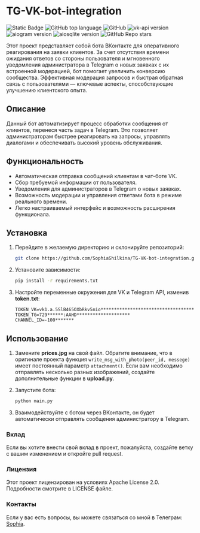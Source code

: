 # TG-VK-bot-integration 

![Static Badge](https://img.shields.io/badge/SophiaShilkina-TG--VK--bot--integration-TG--VK--bot--integration)
![GitHub top language](https://img.shields.io/github/languages/top/SophiaShilkina/TG-VK-bot-integration)
![GitHub](https://img.shields.io/github/license/SophiaShilkina/TG-VK-bot-integration)
![vk-api version](https://img.shields.io/badge/vk--api-11.9.9-8a2be2)
![aiogram version](https://img.shields.io/badge/aiogram-3.17.0-ff970f)
![aiosqlite version](https://img.shields.io/badge/aiosqlite-0.20.0-9f8200)
![GitHub Repo stars](https://img.shields.io/github/stars/SophiaShilkina/TG-VK-bot-integration)

Этот проект представляет собой бота ВКонтакте для оперативного 
реагирования на заявки клиентов. За счет отсутствия времени ожидания 
ответов со стороны пользователя и мгновенного уведомления 
администратора в Telegram о новых заявках с их встроенной модерацией, 
бот помогает увеличить конверсию сообщества. Эффективная модерация 
запросов и быстрая обратная связь с пользователями — ключевые аспекты, 
способствующие улучшению клиентского опыта.

## Описание

Данный бот автоматизирует процесс обработки сообщения от клиентов, 
перенеся часть задач в Telegram. Это позволяет администраторам 
быстрее реагировать на запросы, управлять диалогами и обеспечивать 
высокий уровень обслуживания.

## Функциональность

- Автоматическая отправка сообщений клиентам в чат-боте VK.
- Сбор требуемой информации от пользователя.
- Уведомления для администраторов в Telegram о новых заявках.
- Возможность модерации и управления ответами бота в режиме реального времени.
- Легко настраиваемый интерфейс и возможность расширения функционала.

## Установка

1. Перейдите в желаемую директорию и склонируйте репозиторий:
   ```bash
   git clone https://github.com/SophiaShilkina/TG-VK-bot-integration.git
   
2. Установите зависимости:
   ```bash
   pip install -r requirements.txt
   ```
   
3. Настройте переменные окружения для VK и Telegram API, изменив 
**token.txt**:
   ```copy
   TOKEN_VK=vk1.a.5SlB465OXbRkv5nio****************************************
   TOKEN_TG=729******:AAHD********************
   CHANNEL_ID=-100*******
   ```
   
## Использование

1. Замените **prices.jpg** на свой файл. Обратите внимание, что в 
оригинале проекта функция `write_msg_with_photo(peer_id, messege)` 
имеет постоянный параметр `attachment()`. Если вам необходимо 
отправлять несколько разных изображений, создайте дополнительные 
функции в **upload.py**.


2. Запустите бота:
   ```bash
   python main.py
   ```
3. Взаимодействуйте с ботом через ВКонтакте, он будет автоматически 
отправлять сообщения администратору в Telegram.

### Вклад

Если вы хотите внести свой вклад в проект, пожалуйста, создайте ветку
с вашим изменением и откройте pull request.

### Лицензия

Этот проект лицензирован на условиях Apache License 2.0. Подробности 
смотрите в LICENSE файле.

### Контакты

Если у вас есть вопросы, вы можете связаться со мной в Телеграм: 
[Sophia](https://t.me/ShilkinaSK).